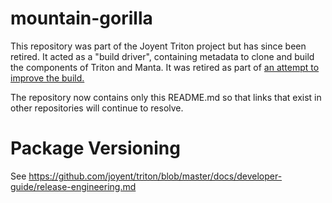 <!--
    This Source Code Form is subject to the terms of the Mozilla Public
    License, v. 2.0. If a copy of the MPL was not distributed with this
    file, You can obtain one at http://mozilla.org/MPL/2.0/.
-->

<!--
    Copyright 2019 Joyent, Inc.
-->

# mountain-gorilla

This repository was part of the Joyent Triton project but has since been
retired. It acted as a "build driver", containing metadata to clone and build
the components of Triton and Manta. It was retired as part of
[an attempt to improve the build.](https://github.com/joyent/rfd/tree/master/rfd/0145)

The repository now contains only this README.md so that links that exist in
other repositories will continue to resolve.

# Package Versioning

See https://github.com/joyent/triton/blob/master/docs/developer-guide/release-engineering.md
